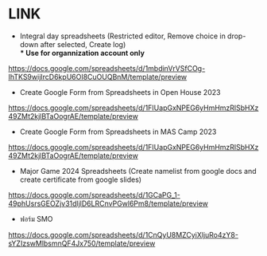 <h1> LINK </h1> 

* Integral day spreadsheets (Restricted editor, Remove choice in drop-down after selected, Create log)\
**\* Use for organnization account only**

https://docs.google.com/spreadsheets/d/1mbdinVrVSfCOg-IhTKS9wijIrcD6kpU6OI8CuOUQBnM/template/preview

* Create Google Form from Spreadsheets in Open House 2023

https://docs.google.com/spreadsheets/d/1FIUapGxNPEG6yHmHmzRlSbHXz49ZMt2kjlBTaOogrAE/template/preview

* Create Google Form from Spreadsheets in MAS Camp 2023

https://docs.google.com/spreadsheets/d/1FIUapGxNPEG6yHmHmzRlSbHXz49ZMt2kjlBTaOogrAE/template/preview

* Major Game 2024 Spreadsheets (Create namelist from google docs and create certificate from google slides)

https://docs.google.com/spreadsheets/d/1GCaPG_1-49phUsrsGEOZjv31dljlD6LRCnvPGwl6Pm8/template/preview

* ฟอร์ม SMO

https://docs.google.com/spreadsheets/d/1CnQyU8MZCyiXljuRo4zY8-sYZIzswMlbsmnQF4Jx750/template/preview
